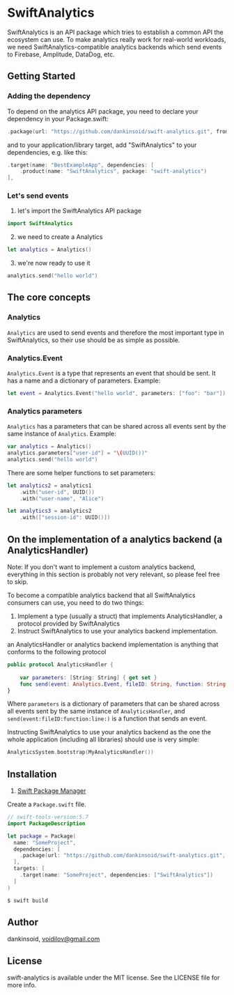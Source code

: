 # SwiftAnalytics
SwiftAnalytics is an API package which tries to establish a common API the ecosystem can use.
To make analytics really work for real-world workloads, we need SwiftAnalytics-compatible analytics backends which send events to Firebase, Amplitude, DataDog, etc.

## Getting Started

### Adding the dependency
To depend on the analytics API package, you need to declare your dependency in your Package.swift:
```swift
.package(url: "https://github.com/dankinsoid/swift-analytics.git", from: "1.0.2"),
```
and to your application/library target, add "SwiftAnalytics" to your dependencies, e.g. like this:
```swift
.target(name: "BestExampleApp", dependencies: [
    .product(name: "SwiftAnalytics", package: "swift-analytics")
],
```
### Let's send events
1. let's import the SwiftAnalytics API package
```swift
import SwiftAnalytics
```

2. we need to create a Analytics
```swift
let analytics = Analytics()
```

3. we're now ready to use it
```swift
analytics.send("hello world")
```

## The core concepts

### Analytics
`Analytics` are used to send events and therefore the most important type in SwiftAnalytics, so their use should be as simple as possible.

### Analytics.Event
`Analytics.Event` is a type that represents an event that should be sent. It has a name and a dictionary of parameters. Example:
```swift
let event = Analytics.Event("hello world", parameters: ["foo": "bar"])
```

### Analytics parameters
`Analytics` has a parameters that can be shared across all events sent by the same instance of `Analytics`. Example:
```swift
var analytics = Analytics()
analytics.parameters["user-id"] = "\(UUID())"
analytics.send("hello world")
```
There are some helper functions to set parameters:
```swift
let analytics2 = analytics1
	.with("user-id", UUID())
    .with("user-name", "Alice")

let analytics3 = analytics2
    .with(["session-id": UUID()])
```

## On the implementation of a analytics backend (a AnalyticsHandler)
Note: If you don't want to implement a custom analytics backend, everything in this section is probably not very relevant, so please feel free to skip.

To become a compatible analytics backend that all SwiftAnalytics consumers can use, you need to do two things: 
1. Implement a type (usually a struct) that implements AnalyticsHandler, a protocol provided by SwiftAnalytics
2. Instruct SwiftAnalytics to use your analytics backend implementation.

an AnalyticsHandler or analytics backend implementation is anything that conforms to the following protocol
```swift
public protocol AnalyticsHandler {
    
    var parameters: [String: String] { get set }
    func send(event: Analytics.Event, fileID: String, function: String, line: UInt)
}
```
Where `parameters` is a dictionary of parameters that can be shared across all events sent by the same instance of `AnalyticsHandler`, and `send(event:fileID:function:line:)` is a function that sends an event.

Instructing SwiftAnalytics to use your analytics backend as the one the whole application (including all libraries) should use is very simple:

```swift
AnalyticsSystem.bootstrap(MyAnalyticsHandler())
```

## Installation

1. [Swift Package Manager](https://github.com/apple/swift-package-manager)

Create a `Package.swift` file.
```swift
// swift-tools-version:5.7
import PackageDescription

let package = Package(
  name: "SomeProject",
  dependencies: [
    .package(url: "https://github.com/dankinsoid/swift-analytics.git", from: "1.0.2")
  ],
  targets: [
    .target(name: "SomeProject", dependencies: ["SwiftAnalytics"])
  ]
)
```
```ruby
$ swift build
```

## Author

dankinsoid, voidilov@gmail.com

## License

swift-analytics is available under the MIT license. See the LICENSE file for more info.
